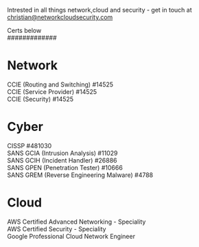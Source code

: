 Intrested in all things network,cloud and security - get in touch at christian@networkcloudsecurity.com

Certs below <br>
#############


Network
=======
CCIE (Routing and Switching) #14525 <br>
CCIE (Service Provider) #14525 <br>
CCIE (Security) #14525 <br>


Cyber
=======
CISSP #481030 <br>
SANS GCIA (Intrusion Analysis) #11029 <br>
SANS GCIH (Incident Handler) #26886 <br>
SANS GPEN (Penetration Tester) #10666 <br>
SANS GREM (Reverse Engineering Malware) #4788 <br>


Cloud
======
AWS Certified Advanced Networking - Speciality <br>
AWS Certified Security - Speciality <br>
Google Professional Cloud Network Engineer <br>
